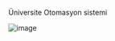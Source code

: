 Üniversite Otomasyon sistemi 

![image](https://github.com/FATMACETN/admin/assets/101970976/29d96db3-7886-4628-bd16-e2fc89217ff7)
